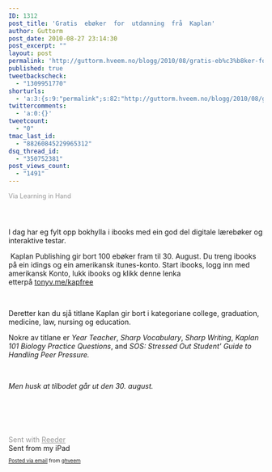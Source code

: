 ```yaml
---
ID: 1312
post_title: 'Gratis  ebøker  for  utdanning  frå  Kaplan'
author: Guttorm
post_date: 2010-08-27 23:14:30
post_excerpt: ""
layout: post
permalink: 'http://guttorm.hveem.no/blogg/2010/08/gratis-eb%c3%b8ker-for-utdanning-fra-kaplan/'
published: true
tweetbackscheck:
  - "1309951770"
shorturls:
  - 'a:3:{s:9:"permalink";s:82:"http://guttorm.hveem.no/blogg/2010/08/gratis-eb%c3%b8ker-for-utdanning-fra-kaplan/";s:7:"tinyurl";s:26:"http://tinyurl.com/6d3cb5w";s:4:"isgd";s:19:"http://is.gd/8UpA3w";}'
twittercomments:
  - 'a:0:{}'
tweetcount:
  - "0"
tmac_last_id:
  - "88260845229965312"
dsq_thread_id:
  - "350752381"
post_views_count:
  - "1491"
---
```

<div class='posterous_autopost'><div>					 <div class="reeder-article">					 <p />					 <div style="color: #999; font-size: 0.9em; padding-bottom: 10px;">Via Learning in Hand</div>					 <p><span><span><img src="http://learninginhand.com/storage/blog/Kaplan_Ad.png?__SQUARESPACE_CACHEVERSION=1282813383614" alt="" />&nbsp;</span></span></p><p><span><span>I dag har eg fylt opp bokhylla i ibooks med ein god del digitale lærebøker og interaktive testar.</span></span></p><p><span><span>&nbsp;</span></span>Kaplan Publishing gir bort 100 ebøker fram til 30. August. Du treng ibooks på ein idings og ein amerikansk itunes-konto. Start ibooks, logg inn med amerikansk Konto, lukk ibooks og klikk denne lenka etterpå<span style="">&nbsp;<a href="http://tonyv.me/kapfree">tonyv.me/kapfree</a>&nbsp;</span></p><p><span style=""><br /></span></p><p><span style="">Deretter kan du sjå titlane Kaplan gir bort i kategoriane college, graduation, medicine, law, nursing og education.&nbsp;</span></p> <p>Nokre av titlane er<em> Year Teacher</em>, <em>Sharp Vocabulary</em>, <em>Sharp Writing</em>, <em>Kaplan 101 Biology Practice Questions</em>, and <em>SOS: Stressed Out Student' Guide to Handling Peer Pressure.</em></p><p><i><br /></i></p><p><i>Men husk at tilbodet går ut den 30. august.</i></p> <p style="text-align: center;"><span><span><img src="http://learninginhand.com/storage/blog/iBooks_Free_iPad.jpg?__SQUARESPACE_CACHEVERSION=1282813355718" alt="" /></span></span></p> <p><br /></p>					 <div style="color: #999; padding-top: 30px;">Sent with <a href="http://reederapp.com" style="color: #999; border: 0;">Reeder</a></div></div></div><div>Sent from my iPad</div>      <p style="font-size: 10px;">  <a href="http://posterous.com">Posted via email</a>   from <a href="http://ghveem.posterous.com/gratis-eboker-for-utdanning-fra-kaplan">ghveem</a>  </p>  </div>